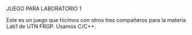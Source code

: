 JUEGO PARA LABORATORIO 1

Este es un juego que hicimos con otros tres compañeros para la materia Lab1 de UTN FRGP.
Usamos C/C++.

